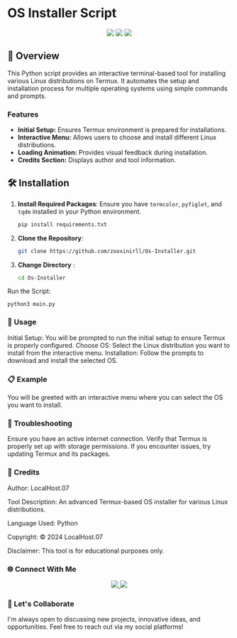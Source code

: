 # OS Installer Script

<p align="center">
<img src="https://img.shields.io/badge/Language-Python-3572A5?style=for-the-badge&logo=python&logoColor=white"/>
<img src="https://img.shields.io/github/license/zooxinirll/S0rXD0?style=for-the-badge" />
<img src="https://img.shields.io/badge/Maintained-Yes-brightgreen?style=for-the-badge" />
</p>

## 🌟 Overview

This Python script provides an interactive terminal-based tool for installing various Linux distributions on Termux. It automates the setup and installation process for multiple operating systems using simple commands and prompts.

### Features
- **Initial Setup:** Ensures Termux environment is prepared for installations.
- **Interactive Menu:** Allows users to choose and install different Linux distributions.
- **Loading Animation:** Provides visual feedback during installation.
- **Credits Section:** Displays author and tool information.

## 🛠 Installation

1. **Install Required Packages**: Ensure you have `termcolor`, `pyfiglet`, and `tqdm` installed in your Python environment.
 
   ```bash
   pip install requirements.txt
   
2. **Clone the Repository**:

   ```bash
   git clone https://github.com/zooxinirll/Os-Installer.git

4. **Change Directory** :

    ```bash
    cd Os-Installer


Run the Script:

    python3 main.py

### 📜 Usage 
Initial Setup: You will be prompted to run the initial setup to ensure Termux is properly configured.
Choose OS: Select the Linux distribution you want to install from the interactive menu.
Installation: Follow the prompts to download and install the selected OS.
### 📋 Example
You will be greeted with an interactive menu where you can select the OS you want to install.

### 🔧 Troubleshooting
Ensure you have an active internet connection.
Verify that Termux is properly set up with storage permissions.
If you encounter issues, try updating Termux and its packages.
### 📢 Credits
Author: LocalHost.07

Tool Description: An advanced Termux-based OS installer for various Linux distributions.

Language Used: Python

Copyright: © 2024 LocalHost.07

Disclaimer: This tool is for educational purposes only.

### 🌐 Connect With Me
<p align="center"> <a href="https://github.com/zooxinirll" target="_blank"> <img src="https://img.shields.io/badge/GitHub-000?style=for-the-badge&logo=github&logoColor=white" /> </a> <a href="https://www.instagram.com/h3r.10c4lh0st.07?igsh=MTRqcGNsdmN3a2FyaA==" target="_blank"> <img src="https://img.shields.io/badge/Instagram-E4405F?style=for-the-badge&logo=instagram&logoColor=white" /> </a></p>

### 🧠 Let's Collaborate
I'm always open to discussing new projects, innovative ideas, and opportunities. Feel free to reach out via my social platforms!
